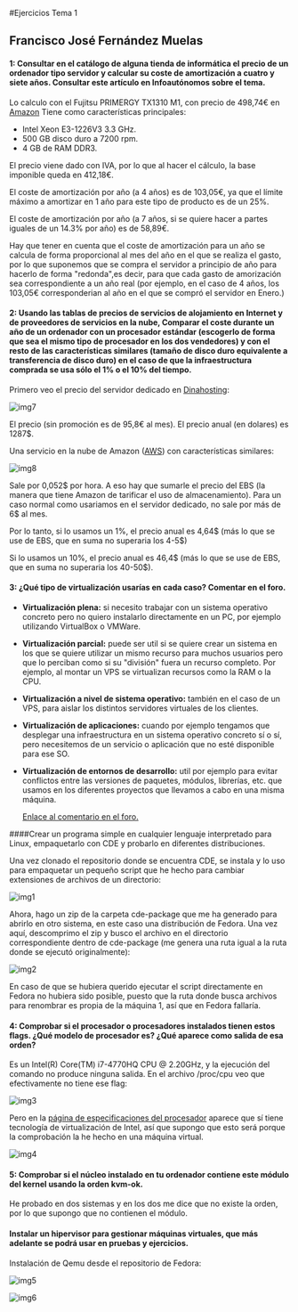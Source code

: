 #Ejercicios Tema 1
## Francisco José Fernández Muelas


#### 1: Consultar en el catálogo de alguna tienda de informática el precio de un ordenador tipo servidor y calcular su coste de amortización a cuatro y siete años. Consultar este artículo en Infoautónomos sobre el tema.

Lo calculo con el Fujitsu PRIMERGY TX1310 M1, con precio de 498,74€ en [Amazon](https://www.amazon.es/Fujitsu-PRIMERGY-TX1310-M1-E3-1226V3/dp/B00KDXRPCU/)
Tiene como características principales:

- Intel Xeon E3-1226V3 3.3 GHz.
- 500 GB disco duro a 7200 rpm.
- 4 GB de RAM DDR3.

El precio viene dado con IVA, por lo que al hacer el cálculo, la base imponible queda en 412,18€.

El coste de amortización por año (a 4 años) es de 103,05€, ya que el límite máximo a amortizar en 1 año para este tipo de producto es de un 25%.

El coste de amortización por año (a 7 años, si se quiere hacer a partes iguales de un 14.3% por año) es de 58,89€.

Hay que tener en cuenta que el coste de amortización para un año se calcula de forma proporcional al mes del año en el que se realiza el gasto, por lo que suponemos que se compra el servidor a principio de año para hacerlo de forma "redonda",es decir, para que cada gasto de amorización sea correspondiente a un año real (por ejemplo, en el caso de 4 años, los 103,05€ corresponderian al año en el que se compró el servidor en Enero.)

#### 2: Usando las tablas de precios de servicios de alojamiento en Internet y de proveedores de servicios en la nube, Comparar el coste durante un año de un ordenador con un procesador estándar (escogerlo de forma que sea el mismo tipo de procesador en los dos vendedores) y con el resto de las características similares (tamaño de disco duro equivalente a transferencia de disco duro) en el caso de que la infraestructura comprada se usa sólo el 1% o el 10% del tiempo.

Primero veo el precio del servidor dedicado en [Dinahosting](https://dinahosting.com/dedicados):

![img7](https://github.com/fjfernandez93/EjerciciosIV/blob/master/tema1/capturas/img7.png)

El precio (sin promoción es de 95,8€ al mes). El precio anual (en dolares) es 1287$.

Una servicio en la nube de Amazon ([AWS](https://aws.amazon.com/es/ebs/pricing/)) con características similares:

![img8](https://github.com/fjfernandez93/EjerciciosIV/blob/master/tema1/capturas/img8.png)

Sale por 0,052$ por hora. A eso hay que sumarle el precio del EBS (la manera que tiene Amazon de tarificar el uso de almacenamiento). Para un caso normal como usariamos en el servidor dedicado, no sale por más de 6$ al mes.

Por lo tanto, si lo usamos un 1%, el precio anual es 4,64$ (más lo que se use de EBS, que en suma no superaria los 4-5$)

Si lo usamos un 10%, el precio anual es 46,4$ (más lo que se use de EBS, que en suma no superaria los 40-50$).

#### 3: ¿Qué tipo de virtualización usarías en cada caso? Comentar en el foro.

- **Virtualización plena:** si necesito trabajar con un sistema operativo concreto pero no quiero instalarlo directamente en un PC, por ejemplo utilizando VirtualBox o VMWare.
- **Virtualización parcial:** puede ser util si se quiere crear un sistema en los que se quiere utilizar un mismo recurso para muchos usuarios pero que lo perciban como si su "división" fuera un recurso completo. Por ejemplo, al montar un VPS se virtualizan recursos como la RAM o la CPU.
-  **Virtualización a nivel de sistema operativo:** también en el caso de un VPS, para aislar los distintos servidores virtuales de los clientes.
- **Virtualización de aplicaciones:** cuando por ejemplo tengamos que desplegar una infraestructura en un sistema operativo concreto sí o sí, pero necesitemos de un servicio o aplicación que no esté disponible para ese SO.
- **Virtualización de entornos de desarrollo:** util por ejemplo para evitar conflictos entre las versiones de paquetes, módulos, librerías, etc. que usamos en los diferentes proyectos que llevamos a cabo en una misma máquina.

  [Enlace al comentario en el foro.](https://github.com/JJ/IV16-17/issues/1#issuecomment-251446492)

####Crear un programa simple en cualquier lenguaje interpretado para Linux, empaquetarlo con CDE y probarlo en diferentes distribuciones.

Una vez clonado el repositorio donde se encuentra CDE, se instala y lo uso para empaquetar un pequeño script que he hecho para cambiar extensiones de archivos de un directorio:

![img1](https://github.com/fjfernandez93/EjerciciosIV/blob/master/tema1/capturas/img1.png)

Ahora, hago un zip de la carpeta cde-package que me ha generado para abrirlo en otro sistema, en este caso una distribución de Fedora. Una vez aquí, descomprimo el zip y busco el archivo en el directorio correspondiente dentro de cde-package (me genera una ruta igual a la ruta donde se ejecutó originalmente):

![img2](https://github.com/fjfernandez93/EjerciciosIV/blob/master/tema1/capturas/img2.png)

En caso de que se hubiera querido ejecutar el script directamente en Fedora no hubiera sido posible, puesto que la ruta donde busca archivos para renombrar es propia de la máquina 1, así que en Fedora fallaría.


#### 4: Comprobar si el procesador o procesadores instalados tienen estos flags. ¿Qué modelo de procesador es? ¿Qué aparece como salida de esa orden?


Es un Intel(R) Core(TM) i7-4770HQ CPU @ 2.20GHz, y la ejecución del comando no produce ninguna salida. En el archivo /proc/cpu veo que efectivamente no tiene ese flag:


![img3](https://github.com/fjfernandez93/EjerciciosIV/blob/master/tema1/capturas/img3.png)

Pero en la [página de especificaciones del procesador](http://ark.intel.com/es-es/products/83505/Intel-Core-i7-4770HQ-Processor-6M-Cache-up-to-3_40-GHz) aparece que sí tiene tecnología de virtualización de Intel, así que supongo que esto será porque la comprobación la he hecho en una máquina virtual.

![img4](https://github.com/fjfernandez93/EjerciciosIV/blob/master/tema1/capturas/img4.png)

#### 5: Comprobar si el núcleo instalado en tu ordenador contiene este módulo del kernel usando la orden kvm-ok.

He probado en dos sistemas y en los dos me dice que no existe la orden, por lo que supongo que no contienen el módulo.

#### Instalar un hipervisor para gestionar máquinas virtuales, que más adelante se podrá usar en pruebas y ejercicios.

Instalación de Qemu desde el repositorio de Fedora:

![img5](https://github.com/fjfernandez93/EjerciciosIV/blob/master/tema1/capturas/img5.png)

![img6](https://github.com/fjfernandez93/EjerciciosIV/blob/master/tema1/capturas/img6.png)
